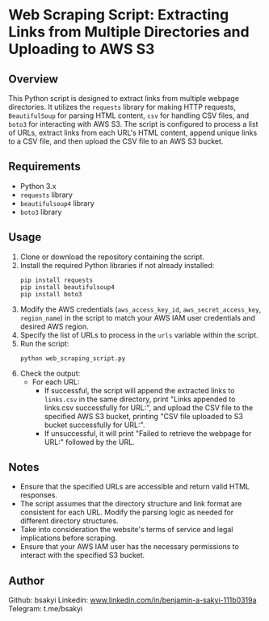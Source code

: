 # Web Scraping Script: Extracting Links from Multiple Directories and Uploading to AWS S3

## Overview
This Python script is designed to extract links from multiple webpage directories. It utilizes the `requests` library for making HTTP requests, `BeautifulSoup` for parsing HTML content, `csv` for handling CSV files, and `boto3` for interacting with AWS S3. The script is configured to process a list of URLs, extract links from each URL's HTML content, append unique links to a CSV file, and then upload the CSV file to an AWS S3 bucket.

## Requirements
- Python 3.x
- `requests` library
- `beautifulsoup4` library
- `boto3` library

## Usage
1. Clone or download the repository containing the script.
2. Install the required Python libraries if not already installed:
    ```
    pip install requests
    pip install beautifulsoup4
    pip install boto3
    ```
3. Modify the AWS credentials (`aws_access_key_id`, `aws_secret_access_key`, `region_name`) in the script to match your AWS IAM user credentials and desired AWS region.
4. Specify the list of URLs to process in the `urls` variable within the script.
5. Run the script:
    ```
    python web_scraping_script.py
    ```
6. Check the output:
    - For each URL:
        - If successful, the script will append the extracted links to `links.csv` in the same directory, print "Links appended to links.csv successfully for URL:", and upload the CSV file to the specified AWS S3 bucket, printing "CSV file uploaded to S3 bucket successfully for URL:".
        - If unsuccessful, it will print "Failed to retrieve the webpage for URL:" followed by the URL.

## Notes
- Ensure that the specified URLs are accessible and return valid HTML responses.
- The script assumes that the directory structure and link format are consistent for each URL. Modify the parsing logic as needed for different directory structures.
- Take into consideration the website's terms of service and legal implications before scraping.
- Ensure that your AWS IAM user has the necessary permissions to interact with the specified S3 bucket.

## Author
Github: bsakyi
Linkedin: www.linkedin.com/in/benjamin-a-sakyi-111b0319a
Telegram: t.me/bsakyi  


